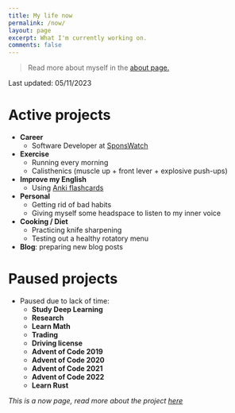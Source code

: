 ```yaml
---
title: My life now
permalink: /now/
layout: page
excerpt: What I'm currently working on.
comments: false
---
```


> Read more about myself in the [about page.](../about)

Last updated: 05/11/2023

# Active projects

- **Career**
  - Software Developer at [SponsWatch](https://sponswatch.com/)
- **Exercise**
  - Running every morning
  - Calisthenics (muscle up + front lever + explosive push-ups)
- **Improve my English**
  - Using [Anki flashcards](https://apps.ankiweb.net/)
- **Personal**
  - Getting rid of bad habits
  - Giving myself some headspace to listen to my inner voice
- **Cooking / Diet**
  - Practicing knife sharpening
  - Testing out a healthy rotatory menu
- **Blog**: preparing new blog posts

# Paused projects

- Paused due to lack of time: 
  - **Study Deep Learning**
  - **Research**
  - **Learn Math**
  - **Trading**
  - **Driving license**
  - **Advent of Code 2019**
  - **Advent of Code 2020**
  - **Advent of Code 2021**
  - **Advent of Code 2022**
  - **Learn Rust**
 
_This is a now page, read more about the project [here](https://nownownow.com/about)_

